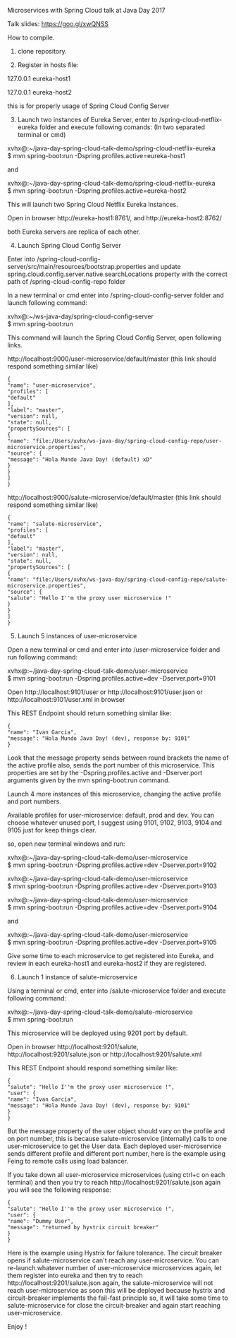 Microservices with Spring Cloud talk at Java Day 2017

Talk slides: 
https://goo.gl/xwQNSS

How to compile.

1. clone repository.

2. Register in hosts file:

127.0.0.1 eureka-host1

127.0.0.1 eureka-host2

this is for properly usage of Spring Cloud Config Server

3. Launch two instances of Eureka Server, enter to /spring-cloud-netflix-eureka folder and execute following comands:
(In two separated terminal or cmd)

xvhx@:~/java-day-spring-cloud-talk-demo/spring-cloud-netflix-eureka\
$ mvn spring-boot:run -Dspring.profiles.active=eureka-host1

and

xvhx@:~/java-day-spring-cloud-talk-demo/spring-cloud-netflix-eureka\
$ mvn spring-boot:run -Dspring.profiles.active=eureka-host2

This will launch two Spring Cloud Netflix Eureka Instances.

Open in browser http://eureka-host1:8761/, and http://eureka-host2:8762/

both Eureka servers are replica of each other.

4. Launch Spring Cloud Config Server

Enter into /spring-cloud-config-server/src/main/resources/bootstrap.properties and 
update spring.cloud.config.server.native.searchLocations property with the correct path of /spring-cloud-config-repo folder

In a new terminal or cmd enter into /spring-cloud-config-server folder and launch following command:

xvhx@:~/ws-java-day/spring-cloud-config-server\
$ mvn spring-boot:run

This command will launch the Spring Cloud Config Server, open following links.

http://localhost:9000/user-microservice/default/master (this link should respond something similar like)
```
{
"name": "user-microservice",
"profiles": [
"default"
],
"label": "master",
"version": null,
"state": null,
"propertySources": [
{
"name": "file:/Users/xvhx/ws-java-day/spring-cloud-config-repo/user-microservice.properties",
"source": {
"message": "Hola Mundo Java Day! (default) xD"
}
}
]
}
```

http://localhost:9000/salute-microservice/default/master (this link should respond something similar like)

```
{
"name": "salute-microservice",
"profiles": [
"default"
],
"label": "master",
"version": null,
"state": null,
"propertySources": [
{
"name": "file:/Users/xvhx/ws-java-day/spring-cloud-config-repo/salute-microservice.properties",
"source": {
"salute": "Hello I''m the proxy user microservice !"
}
}
]
}
```

5. Launch 5 instances of user-microservice

Open a new terminal or cmd and enter into /user-microservice folder and run following command:

xvhx@:~/java-day-spring-cloud-talk-demo/user-microservice\
$ mvn spring-boot:run -Dspring.profiles.active=dev -Dserver.port=9101

Open http://localhost:9101/user or http://localhost:9101/user.json or http://localhost:9101/user.xml in browser

This REST Endpoint should return something similar like:

```
{
"name": "Ivan García",
"message": "Hola Mundo Java Day! (dev), response by: 9101"
}
```

Look that the message property sends between round brackets the name of the active profile also, 
sends the port number of this microservice. This properties are set by the -Dspring.profiles.active and -Dserver.port
arguments given by the mvn spring-boot:run command.

Launch 4 more instances of this microservice, changing the active profile and port numbers.

Available profiles for user-microservice: default, prod and dev.
You can choose whatever unused port, I suggest using 9101, 9102, 9103, 9104 and 9105 just for keep things clear.

so, open new terminal windows and run:

xvhx@:~/java-day-spring-cloud-talk-demo/user-microservice\
$ mvn spring-boot:run -Dspring.profiles.active=dev -Dserver.port=9102

xvhx@:~/java-day-spring-cloud-talk-demo/user-microservice\
$ mvn spring-boot:run -Dspring.profiles.active=dev -Dserver.port=9103

xvhx@:~/java-day-spring-cloud-talk-demo/user-microservice\
$ mvn spring-boot:run -Dspring.profiles.active=dev -Dserver.port=9104

and

xvhx@:~/java-day-spring-cloud-talk-demo/user-microservice\
$ mvn spring-boot:run -Dspring.profiles.active=dev -Dserver.port=9105

Give some time to each microservice to get registered into Eureka, and review in each eureka-host1 and eureka-host2 if they are registered.

6. Launch 1 instance of salute-microservice

Using a terminal or cmd, enter into /salute-microservice folder and execute following command:

xvhx@:~/java-day-spring-cloud-talk-demo/salute-microservice\
$ mvn spring-boot:run

This microservice will be deployed using 9201 port by default.

Open in browser http://localhost:9201/salute, http://localhost:9201/salute.json or http://localhost:9201/salute.xml

This REST Endpoint should respond something similar like:

```
{
"salute": "Hello I''m the proxy user microservice !",
"user": {
"name": "Ivan García",
"message": "Hola Mundo Java Day! (dev), response by: 9101"
}
}

```
But the message property of the user object should vary on the profile and on port number, this is because 
salute-microservice (internally) calls to one user-microservice to get the User data. Each deployed user-microservice 
sends different profile and different port number, here is the example using Feing to remote calls using load balancer.


If you take down all user-microservice microservices (using ctrl+c on each terminal) and then you try to reach http://localhost:9201/salute.json 
again you will see the following response:

```
{
"salute": "Hello I''m the proxy user microservice !",
"user": {
"name": "Dummy User",
"message": "returned by hystrix circuit breaker"
}
}
```

Here is the example using Hystrix for failure tolerance. The circuit breaker opens if salute-microservice can't reach any
user-microservice. You can re-launch whatever number of user-microservice microservices again, let them register into eureka 
and then try to reach http://localhost:9201/salute.json again, the salute-microservice will not reach user-microservice 
as soon this will be deployed because hystrix and circuit-breaker implements the fail-fast principle so, it will take 
some time to salute-microservice for close the circuit-breaker and again start reaching user-microservice.

Enjoy !
